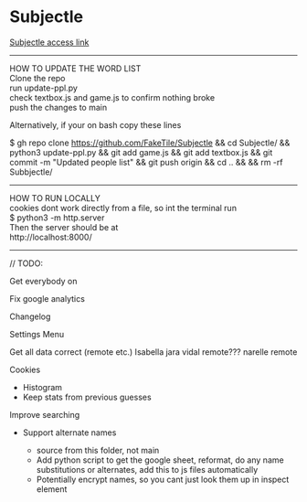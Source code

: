 # Subjectle
[Subjectle access link](https://faketile.github.io/Subjectle/)

-----------------------------------------------------------------------
HOW TO UPDATE THE WORD LIST  
Clone the repo  
run update-ppl.py  
check textbox.js and game.js to confirm nothing broke  
push the changes to main  

Alternatively, if your on bash copy these lines  

$ gh repo clone https://github.com/FakeTile/Subjectle && 
cd Subjectle/ && 
python3 update-ppl.py && 
git add game.js && 
git add textbox.js && 
git commit -m "Updated people list" &&
git push origin &&
cd .. &&
&& rm -rf Subbjectle/

----------------------------------------------------------------------

HOW TO RUN LOCALLY  
cookies dont work directly from a file, so int the terminal run  
$ python3 -m http.server  
Then the server should be at   
http://localhost:8000/  

----------------------------------------------------------------------

// TODO:

Get everybody on

Fix google analytics

Changelog

Settings Menu

Get all data correct (remote etc.)
Isabella jara vidal remote???
narelle remote

Cookies
 - Histogram
 - Keep stats from previous guesses

Improve searching
- Support alternate names

  - source from this folder, not main
  - Add python script to get the google sheet, reformat, do any name substitutions or alternates, add this to js files automatically
  - Potentially encrypt names, so you cant just look them up in inspect element
